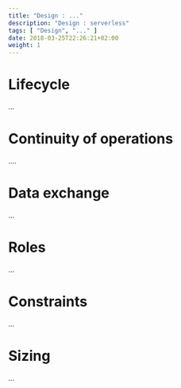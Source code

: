 ```yaml
---
title: "Design : ..."
description: "Design : serverless"
tags: [ "Design", "..." ]
date: 2018-03-25T22:26:21+02:00
weight: 1
---
```

# Lifecycle 

...

# Continuity of operations

....

# Data exchange

...

# Roles 

...

# Constraints

...

# Sizing

...